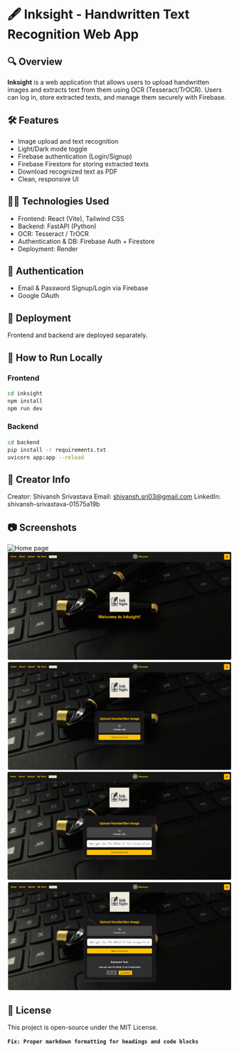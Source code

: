 # 🖋️ Inksight - Handwritten Text Recognition Web App

## 🔍 Overview

**Inksight** is a web application that allows users to upload handwritten images and extracts text from them using OCR (Tesseract/TrOCR). Users can log in, store extracted texts, and manage them securely with Firebase.

## 🛠️ Features

- Image upload and text recognition
- Light/Dark mode toggle
- Firebase authentication (Login/Signup)
- Firebase Firestore for storing extracted texts
- Download recognized text as PDF
- Clean, responsive UI

## 👨‍💻 Technologies Used

- Frontend: React (Vite), Tailwind CSS
- Backend: FastAPI (Python)
- OCR: Tesseract / TrOCR
- Authentication & DB: Firebase Auth + Firestore
- Deployment: Render

## 🔐 Authentication

- Email & Password Signup/Login via Firebase
- Google OAuth

## 🚀 Deployment

Frontend and backend are deployed separately.

## 🧪 How to Run Locally

### Frontend

```bash
cd inksight
npm install
npm run dev
```

### Backend

```bash
cd backend
pip install -r requirements.txt
uvicorn app:app --reload
```

## 📝 Creator Info

Creator: Shivansh Srivastava
Email: shivansh.sri03@gmail.com
LinkedIn: shivansh-srivastava-01575a19b

## 📷 Screenshots

![Home page](./screenshots/Screenshot%202025-05-19%20004743.png>)
![Dark Home page](./screenshots/Screenshot%202025-05-19%20004526.png)
![Upload page](./screenshots/Screenshot%202025-05-19%20004559.png)
![Uploaded text image](./screenshots/Screenshot%202025-05-19%20004646.png)
![Extracted Text](./screenshots/Screenshot%202025-05-19%20004720.png)

## 📄 License

This project is open-source under the MIT License.

**`Fix: Proper markdown formatting for headings and code blocks`**
